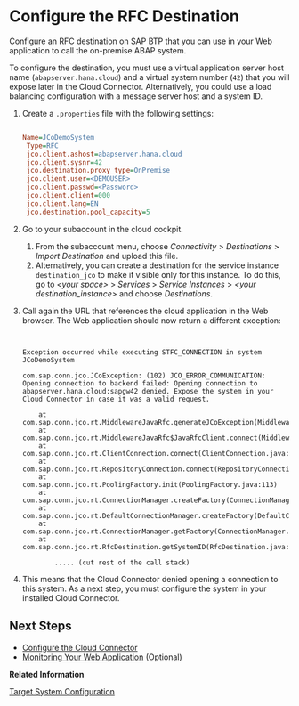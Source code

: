 <!-- loio296f4576823a44e68a5fef515c27fa0f -->

# Configure the RFC Destination

Configure an RFC destination on SAP BTP that you can use in your Web application to call the on-premise ABAP system.

To configure the destination, you must use a virtual application server host name \(`abapserver.hana.cloud`\) and a virtual system number \(`42`\) that you will expose later in the Cloud Connector. Alternatively, you could use a load balancing configuration with a message server host and a system ID.

1.  Create a `.properties` file with the following settings:

    ```ini
    
    Name=JCoDemoSystem 
     Type=RFC 
     jco.client.ashost=abapserver.hana.cloud 
     jco.client.sysnr=42 
     jco.destination.proxy_type=OnPremise
     jco.client.user=<DEMOUSER> 
     jco.client.passwd=<Password> 
     jco.client.client=000 
     jco.client.lang=EN 
     jco.destination.pool_capacity=5
    
    ```

2.  Go to your subaccount in the cloud cockpit.
    1.  From the subaccount menu, choose *Connectivity* \> *Destinations* \> *Import Destination* and upload this file.
    2.  Alternatively, you can create a destination for the service instance `destination_jco` to make it visible only for this instance. To do this, go to *<your space\>* \> *Services* \> *Service Instances* \> *<your destination\_instance\>* and choose *Destinations*.

3.  Call again the URL that references the cloud application in the Web browser. The Web application should now return a different exception:

    ```
    
    
    Exception occurred while executing STFC_CONNECTION in system JCoDemoSystem 
    
    com.sap.conn.jco.JCoException: (102) JCO_ERROR_COMMUNICATION: Opening connection to backend failed: Opening connection to abapserver.hana.cloud:sapgw42 denied. Expose the system in your Cloud Connector in case it was a valid request.
    
        at com.sap.conn.jco.rt.MiddlewareJavaRfc.generateJCoException(MiddlewareJavaRfc.java:487)
        at com.sap.conn.jco.rt.MiddlewareJavaRfc$JavaRfcClient.connect(MiddlewareJavaRfc.java:1216)
        at com.sap.conn.jco.rt.ClientConnection.connect(ClientConnection.java:700)
        at com.sap.conn.jco.rt.RepositoryConnection.connect(RepositoryConnection.java:72)
        at com.sap.conn.jco.rt.PoolingFactory.init(PoolingFactory.java:113)
        at com.sap.conn.jco.rt.ConnectionManager.createFactory(ConnectionManager.java:426)
        at com.sap.conn.jco.rt.DefaultConnectionManager.createFactory(DefaultConnectionManager.java:46)
        at com.sap.conn.jco.rt.ConnectionManager.getFactory(ConnectionManager.java:376)
        at com.sap.conn.jco.rt.RfcDestination.getSystemID(RfcDestination.java:1101)
    
            ..... (cut rest of the call stack)
    
    ```

4.  This means that the Cloud Connector denied opening a connection to this system. As a next step, you must configure the system in your installed Cloud Connector.



<a name="loio296f4576823a44e68a5fef515c27fa0f__section_xsy_nkc_cgb"/>

## Next Steps

-   [Configure the Cloud Connector](configure-the-cloud-connector-783a96e.md)
-   [Monitoring Your Web Application](monitoring-your-web-application-e2ce724.md) \(Optional\)

**Related Information**  


[Target System Configuration](target-system-configuration-ab6eac9.md "Learn about the JCo properties you can use to configure the target sytem information in an RFC destination (Cloud Foundry environment).")

